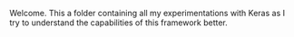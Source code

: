 Welcome. 
This a folder containing all my experimentations with Keras as I try to understand the capabilities of this framework better. 
